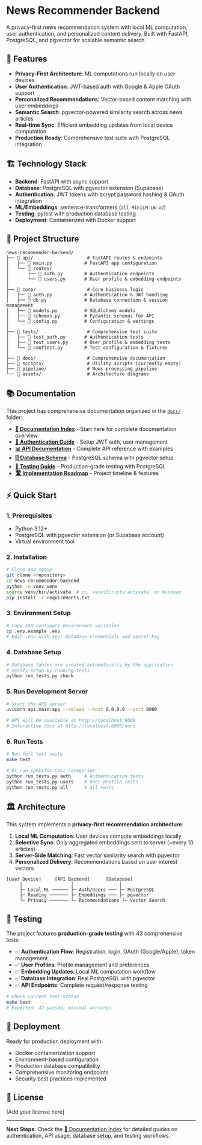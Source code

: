 # News Recommender Backend

A privacy-first news recommendation system with local ML computation, user authentication, and personalized content delivery. Built with FastAPI, PostgreSQL, and pgvector for scalable semantic search.

## 🚀 Features

- **Privacy-First Architecture**: ML computations run locally on user devices
- **User Authentication**: JWT-based auth with Google & Apple OAuth support  
- **Personalized Recommendations**: Vector-based content matching with user embeddings
- **Semantic Search**: pgvector-powered similarity search across news articles
- **Real-time Sync**: Efficient embedding updates from local device computation
- **Production Ready**: Comprehensive test suite with PostgreSQL integration

## 🏗️ Technology Stack

- **Backend**: FastAPI with async support
- **Database**: PostgreSQL with pgvector extension (Supabase)
- **Authentication**: JWT tokens with bcrypt password hashing & OAuth integration
- **ML/Embeddings**: sentence-transformers (`all-MiniLM-L6-v2`)
- **Testing**: pytest with production database testing
- **Deployment**: Containerized with Docker support

## 📁 Project Structure

```
news-recommender-backend/
├── 📂 api/                    # FastAPI routes & endpoints
│   ├── 📄 main.py            # FastAPI app configuration  
│   └── 📂 routes/
│       ├── 📄 auth.py        # Authentication endpoints
│       └── 📄 users.py       # User profile & embedding endpoints
│
├── 📂 core/                   # Core business logic
│   ├── 📄 auth.py            # Authentication & JWT handling
│   ├── 📄 db.py              # Database connection & session management
│   ├── 📄 models.py          # SQLAlchemy models
│   ├── 📄 schemas.py         # Pydantic schemas for API
│   └── 📄 config.py          # Configuration & settings
│
├── 📂 tests/                  # Comprehensive test suite
│   ├── 📄 test_auth.py       # Authentication tests
│   ├── 📄 test_users.py      # User profile & embedding tests
│   └── 📄 conftest.py        # Test configuration & fixtures
│
├── 📂 docs/                   # Comprehensive documentation
├── 📂 scripts/                # Utility scripts (currently empty)
├── 📂 pipeline/               # News processing pipeline
└── 📂 assets/                 # Architecture diagrams
```

## 📚 Documentation

This project has comprehensive documentation organized in the [`docs/`](./docs/) folder:

- **[📖 Documentation Index](./docs/README.md)** - Start here for complete documentation overview
- **[🔐 Authentication Guide](./docs/README_AUTH.md)** - Setup JWT auth, user management  
- **[📊 API Documentation](./docs/API_DOCUMENTATION.md)** - Complete API reference with examples
- **[🗄️ Database Schema](./docs/DATABASE_SCHEMA.md)** - PostgreSQL schema with pgvector setup
- **[🧪 Testing Guide](./docs/TESTING_GUIDE.md)** - Production-grade testing with PostgreSQL
- **[🛣️ Implementation Roadmap](./docs/IMPLEMENTATION_ROADMAP.md)** - Project timeline & features

## ⚡ Quick Start

### 1. Prerequisites
- Python 3.12+
- PostgreSQL with pgvector extension (or Supabase account)
- Virtual environment tool

### 2. Installation
```bash
# Clone and setup
git clone <repository>
cd news-recommender-backend
python -m venv venv
source venv/bin/activate  # or `venv\Scripts\activate` on Windows
pip install -r requirements.txt
```

### 3. Environment Setup
```bash
# Copy and configure environment variables
cp .env.example .env
# Edit .env with your database credentials and secret key
```

### 4. Database Setup
```bash
# Database tables are created automatically by the application
# Verify setup by running tests
python run_tests.py check
```

### 5. Run Development Server
```bash
# Start the API server
uvicorn api.main:app --reload --host 0.0.0.0 --port 8000

# API will be available at http://localhost:8000
# Interactive docs at http://localhost:8000/docs
```

### 6. Run Tests
```bash
# Run full test suite
make test

# Or run specific test categories
python run_tests.py auth     # Authentication tests
python run_tests.py users    # User profile tests  
python run_tests.py all      # All tests
```

## 🏛️ Architecture

This system implements a **privacy-first recommendation architecture**:

1. **Local ML Computation**: User devices compute embeddings locally
2. **Selective Sync**: Only aggregated embeddings sent to server (~every 10 articles)
3. **Server-Side Matching**: Fast vector similarity search with pgvector
4. **Personalized Delivery**: Recommendations based on user interest vectors

```
[User Device]     [API Backend]      [Database]
     │                  │                 │
     ├─ Local ML ────── ├─ Auth/Users ─── ├─ PostgreSQL
     ├─ Reading ─────── ├─ Embeddings ─── ├─ pgvector
     └─ Privacy ─────── └─ Recommendations └─ Vector Search
```

## 🧪 Testing

The project features **production-grade testing** with 43 comprehensive tests:

- ✅ **Authentication Flow**: Registration, login, OAuth (Google/Apple), token management
- ✅ **User Profiles**: Profile management and preferences  
- ✅ **Embedding Updates**: Local ML computation workflow
- ✅ **Database Integration**: Real PostgreSQL with pgvector
- ✅ **API Endpoints**: Complete request/response testing

```bash
# Check current test status
make test
# Expected: 43 passed, minimal warnings
```

## 🚢 Deployment

Ready for production deployment with:
- Docker containerization support
- Environment-based configuration
- Production database compatibility
- Comprehensive monitoring endpoints
- Security best practices implemented

## 📄 License

[Add your license here]

---

**Next Steps**: Check the [📖 Documentation Index](./docs/README.md) for detailed guides on authentication, API usage, database setup, and testing workflows.
